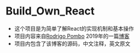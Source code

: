 # Build_Own_React

- 这个项目是为简单了解React的实现机制和基本操作
- 项目内容来自[Rodrigo Pombo](https://pomb.us) 2019年的一篇[博客](https://pomb.us/build-your-own-react/)
- 项目内包含了该博客的源码，中文注释，英文原文